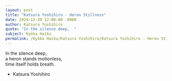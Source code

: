 ```yaml
---
layout: post
title: "Katsura Yoshihiro - Heron Stillness"
date: 2024-12-30 12:00:00 -0000
author: Katsura Yoshihiro
quote: "In the silence deep,  "
subject: Kyōka Haiku
permalink: /Kyōka Haiku/Katsura Yoshihiro/Katsura Yoshihiro - Heron Stillness
---
```


In the silence deep,  
a heron stands motionless,  
time itself holds breath.

- Katsura Yoshihiro
